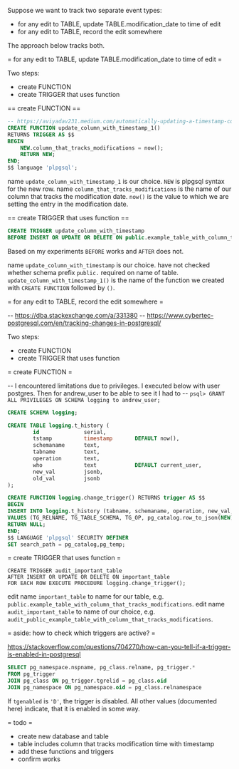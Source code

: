 Suppose we want to track two separate event types:
 - for any edit to TABLE, update TABLE.modification_date to time of edit
 - for any edit to TABLE, record the edit somewhere

The approach below tracks both.

= for any edit to TABLE, update TABLE.modification_date to time of edit =

Two steps:
 - create FUNCTION
 - create TRIGGER that uses function

== create FUNCTION == 

```SQL
-- https://aviyadav231.medium.com/automatically-updating-a-timestamp-column-in-postgresql-using-triggers-98766e3b47a0
CREATE FUNCTION update_column_with_timestamp_1()
RETURNS TRIGGER AS $$
BEGIN
    NEW.column_that_tracks_modifications = now();
    RETURN NEW;
END;
$$ language 'plpgsql';
```

name `update_column_with_timestamp_1` is our choice.
`NEW` is plpgsql syntax for the new row.
name `column_that_tracks_modifications` is the name of our column that tracks the modification date.
`now()` is the value to which we are setting the entry in the modification date.

== create TRIGGER that uses function ==

```SQL
CREATE TRIGGER update_column_with_timestamp
BEFORE INSERT OR UPDATE OR DELETE ON public.example_table_with_column_that_tracks_modifications                                       FOR EACH ROW EXECUTE PROCEDURE update_column_with_timestamp_1();
```
Based on my experiments `BEFORE` works and `AFTER` does not.

name `update_column_with_timestamp` is our choice.
have not checked whether schema prefix `public.` required on name of table.
`update_column_with_timestamp_1()` is the name of the function we created with `CREATE FUNCTION` followed by `()`.

= for any edit to TABLE, record the edit somewhere =

-- https://dba.stackexchange.com/a/331380
-- https://www.cybertec-postgresql.com/en/tracking-changes-in-postgresql/

Two steps:
 - create FUNCTION
 - create TRIGGER that uses function

= create FUNCTION = 

-- I encountered limitations due to privileges. I executed below with user postgres. Then for andrew_user to be able to see it I had to
-- `psql> GRANT ALL PRIVILEGES ON SCHEMA logging to andrew_user;`

```SQL
CREATE SCHEMA logging;

CREATE TABLE logging.t_history (
        id              serial,
        tstamp          timestamp       DEFAULT now(),
        schemaname      text,
        tabname         text,
        operation       text,
        who             text            DEFAULT current_user,
        new_val         jsonb,
        old_val         jsonb
);

CREATE FUNCTION logging.change_trigger() RETURNS trigger AS $$
BEGIN
INSERT INTO logging.t_history (tabname, schemaname, operation, new_val, old_val)
VALUES (TG_RELNAME, TG_TABLE_SCHEMA, TG_OP, pg_catalog.row_to_json(NEW), pg_catalog.row_to_json(OLD));
RETURN NULL;
END;
$$ LANGUAGE 'plpgsql' SECURITY DEFINER
SET search_path = pg_catalog,pg_temp;
```

= create TRIGGER that uses function = 

```
CREATE TRIGGER audit_important_table
AFTER INSERT OR UPDATE OR DELETE ON important_table
FOR EACH ROW EXECUTE PROCEDURE logging.change_trigger();
```

edit name `important_table` to name for our table, e.g. `public.example_table_with_column_that_tracks_modifications`.
edit name `audit_important_table` to name of our choice, e.g. `audit_public_example_table_with_column_that_tracks_modifications`.


= aside: how to check which triggers are active? =

https://stackoverflow.com/questions/704270/how-can-you-tell-if-a-trigger-is-enabled-in-postgresql

```SQL
SELECT pg_namespace.nspname, pg_class.relname, pg_trigger.*
FROM pg_trigger
JOIN pg_class ON pg_trigger.tgrelid = pg_class.oid
JOIN pg_namespace ON pg_namespace.oid = pg_class.relnamespace
```

If `tgenabled` is `'D'`, the trigger is disabled. All other values (documented here) indicate, that it is enabled in some way.

= todo =  
 - create new database and table
 - table includes column that tracks modification time with timestamp
 - add these functions and triggers
 - confirm works
